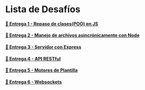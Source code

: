 # Lista de Desafíos

#### [🔗 Entrega 1 - Repaso de clases(POO) en JS](https://github.com/osobuxs/Desafios-Backend-CoderHouse/tree/main/Desafio-1-Clases#readme)

#### [🔗 Entrega 2 - Manejo de archivos asincrónicamente con Node](https://github.com/osobuxs/Desafios-Backend-CoderHouse/tree/main/Desafio-2-Manejo-de-archivos#readme)

#### [🔗 Entrega 3 - Servidor con Express](https://github.com/osobuxs/Desafios-Backend-CoderHouse/tree/main/Desafio-3-Servidor-con-express#readme)

#### [🔗 Entrega 4 - API RESTful](https://github.com/osobuxs/Desafios-Backend-CoderHouse/tree/main/Desafio-4-Api-rest-Ful#readme)

#### [🔗 Entrega 5 - Motores de Plantilla](https://github.com/osobuxs/Desafios-Backend-CoderHouse/tree/main/Desafio-5-Motores-de-plantilla#readme)

#### [🔗 Entrega 6 - Websockets](https://github.com/osobuxs/Desafios-Backend-CoderHouse/tree/main/Desafio-6-Websockets#readme)

